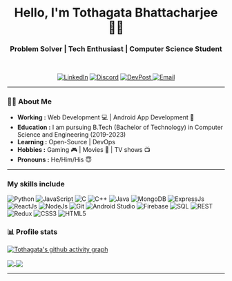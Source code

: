 <h1 align="center"> Hello, I'm Tothagata Bhattacharjee 👨‍💻 </h1>

<h3 align="center">  Problem Solver | Tech Enthusiast | Computer Science Student </h3> <br>

<p align="center"> 
<a href="https://www.linkedin.com/in/toth2000/"><img alt="LinkedIn" src="https://img.shields.io/badge/LinkedIn-0077B5?style=for-the-badge&logo=linkedin&logoColor=white"></a>
<a href="https://discord.com/app"><img alt="Discord" src="https://img.shields.io/badge/-toth2000%239887-7289DA?style=for-the-badge&logo=discord&logoColor=white"/></a>
<a href="https://devpost.com/tothagata-bhattacharjee"><img alt="DevPost" src="https://img.shields.io/badge/DevPost-003E54?style=for-the-badge&logo=devpost&logoColor=white">
</a>
<a href="mailto:tothagata.bhattacharjee@gmail.com"><img alt="Email" src="https://img.shields.io/badge/Gmail-D14836?style=for-the-badge&logo=gmail&logoColor=white"></a>
</p>

---

### 👨‍💼 About Me

- **Working :** Web Development :computer: | Android App Development 📱
- **Education :** I am pursuing B.Tech (Bachelor of Technology) in Computer Science and Engineering (2019-2023)
- **Learning :** Open-Source | DevOps
- **Hobbies :** Gaming 🎮 | Movies 🎥 | TV shows 📺
- **Pronouns :** He/Him/His :innocent:

---

### My skills include

<p align="left">
	<img title="Python" src="https://img.shields.io/badge/Python-3776AB?style=for-the-badge&logo=python&logoColor=white"/>
	<img title="JavaScript" src="https://img.shields.io/badge/JavaScript-F7DF1E?style=for-the-badge&logo=javascript&logoColor=black"/>
	<img title="C" src="https://img.shields.io/badge/C-00599C?style=for-the-badge&logo=c&logoColor=white"/>
	<img title="C++" src="https://img.shields.io/badge/C%2B%2B-00599C?style=for-the-badge&logo=c%2B%2B&logoColor=white"  />
	<img title="Java" src="https://img.shields.io/badge/Java-ED8B00?style=for-the-badge&logo=java&logoColor=white" />
	<img title="MongoDB" src="https://img.shields.io/badge/MongoDB-4EA94B?style=for-the-badge&logo=mongodb&logoColor=white" />
    <img title="ExpressJs" src="https://img.shields.io/badge/Express.js-000000?style=for-the-badge&logo=express&logoColor=white"/>
	<img title="ReactJs" src="https://img.shields.io/badge/React-20232A?style=for-the-badge&logo=react&logoColor=61DAFB"/>
    <img title="NodeJs" src="https://img.shields.io/badge/Node.js-339933?style=for-the-badge&logo=nodedotjs&logoColor=white"/>
	<img title="Git" src="https://img.shields.io/badge/Git-F05032?style=for-the-badge&logo=git&logoColor=white"/>
	<img title="Android Studio" src="https://img.shields.io/badge/Android_Studio-3DDC84?style=for-the-badge&logo=android-studio&logoColor=white"/>
	<img title="Firebase" src="https://img.shields.io/badge/firebase-ffca28?style=for-the-badge&logo=firebase&logoColor=black"/>
	<img title="SQL" src="https://img.shields.io/badge/SQL-1256C4?style=for-the-badge&logoColor=white"/>
	<img title="REST" src="https://img.shields.io/badge/REST-BF55EC?style=for-the-badge&logoColor=white"/>
	<img title="Redux" src="https://img.shields.io/badge/Redux-593D88?style=for-the-badge&logo=redux&logoColor=white"/>
	<img title="CSS3" src="https://img.shields.io/badge/CSS3-1572B6?style=for-the-badge&logo=css3&logoColor=white" />
	<img title="HTML5" src="https://img.shields.io/badge/HTML5-E34F26?style=for-the-badge&logo=html5&logoColor=white"/>
</p>

### 📊 Profile stats

[![Tothagata's github activity graph](https://activity-graph.herokuapp.com/graph?username=toth2000&theme=xcode)](#)

<!-- https://github.com/anuraghazra/github-readme-stats -->
<a href="#">
  <img align="center" src="https://github-readme-stats.vercel.app/api/top-langs/?username=toth2000&layout=compact&hide=jupyter%20notebook&theme=outrun" />
</a>
<!-- https://github.com/anuraghazra/convoychat -->
<a href="#" target="blank">
  <img align="center" src="https://github-readme-stats.vercel.app/api?username=toth2000&theme=synthwave&show_icons=true" />
</a>


---
